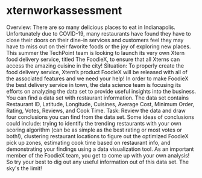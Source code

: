 # xternworkassessment
Overview:
There are so many delicious places to eat in Indianapolis. Unfortunately due to COVID-19, many restaurants have found they have to close their doors on their dine-in 
services and customers feel they may have to miss out on their favorite foods or the joy of exploring new places. This summer the TechPoint team is looking to launch 
its very own Xtern food delivery service, titled The FoodieX, to ensure that all Xterns can access the amazing cuisine in the city! 
Situation: 
To properly create the food delivery service, Xtern’s product FoodieX will be released with all of the associated features and we need your help!
In order to make FoodieX the best delivery service in town, the data science team is focusing its efforts on analyzing the data set to provide useful insights into the business.
You can find a data set with restaurant information. The data set contains Restaurant ID, Latitude, Longitude, Cuisines, Average Cost, Minimum Order, Rating, Votes, Reviews, 
and Cook Time. 
Task:
Review the data and draw four conclusions you can find from the data set. Some ideas of conclusions could include: trying to identify the trending restaurants with your 
own scoring algorithm (can be as simple as the best rating or most votes or both!), clustering restaurant locations to figure out the optimized FoodieX pick up zones, 
estimating cook time based on restaurant info, and demonstrating your findings using a data visualization tool. As an important member of the FoodieX team, you get to come 
up with your own analysis! So try your best to dig out any useful information out of this data set. The sky's the limit! 
